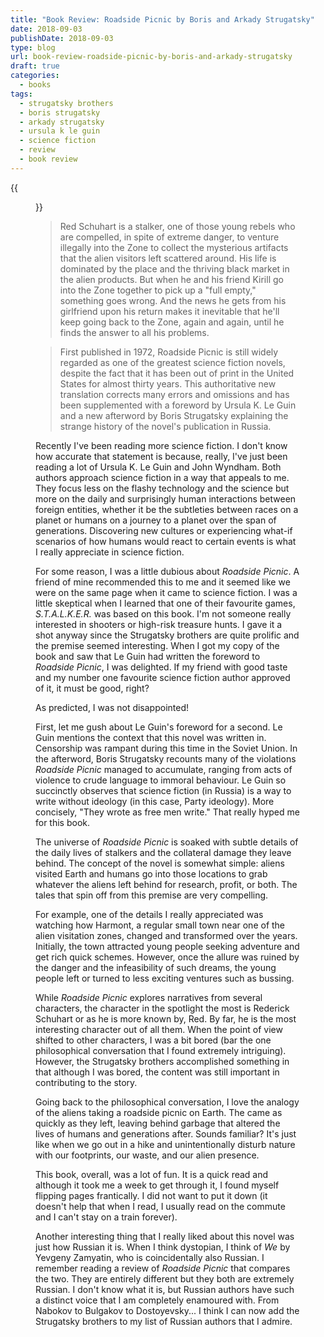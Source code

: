 ```yaml
---
title: "Book Review: Roadside Picnic by Boris and Arkady Strugatsky"
date: 2018-09-03
publishDate: 2018-09-03
type: blog
url: book-review-roadside-picnic-by-boris-and-arkady-strugatsky
draft: true
categories:
  - books
tags:
  - strugatsky brothers
  - boris strugatsky
  - arkady strugatsky
  - ursula k le guin
  - science fiction
  - review
  - book review
---
```


{{<figure src="http://res.cloudinary.com/dvozrk6m8/image/upload/v1535681160/roadside-picnic-arkady-and-boris-strugatsky_rupnl1.png" title="Roadside Picnic by Boris and Arkady Strugatsky">}}

> Red Schuhart is a stalker, one of those young rebels who are compelled, in spite of extreme danger, to venture illegally into the Zone to collect the mysterious artifacts that the alien visitors left scattered around. His life is dominated by the place and the thriving black market in the alien products. But when he and his friend Kirill go into the Zone together to pick up a "full empty," something goes wrong. And the news he gets from his girlfriend upon his return makes it inevitable that he'll keep going back to the Zone, again and again, until he finds the answer to all his problems.

> First published in 1972, Roadside Picnic is still widely regarded as one of the greatest science fiction novels, despite the fact that it has been out of print in the United States for almost thirty years. This authoritative new translation corrects many errors and omissions and has been supplemented with a foreword by Ursula K. Le Guin and a new afterword by Boris Strugatsky explaining the strange history of the novel's publication in Russia.

Recently I've been reading more science fiction. I don't know how accurate that statement is because, really, I've just been reading a lot of Ursula K. Le Guin and John Wyndham. Both authors approach science fiction in a way that appeals to me. They focus less on the flashy technology and the science but more on the daily and surprisingly human interactions between foreign entities, whether it be the subtleties between races on a planet or humans on a journey to a planet over the span of generations. Discovering new cultures or experiencing what-if scenarios of how humans would react to certain events is what I really appreciate in science fiction.

For some reason, I was a little dubious about *Roadside Picnic*. A friend of mine recommended this to me and it seemed like we were on the same page when it came to science fiction. I was a little skeptical when I learned that one of their favourite games, *S.T.A.L.K.E.R.* was based on this book. I'm not someone really interested in shooters or high-risk treasure hunts. I gave it a shot anyway since the Strugatsky brothers are quite prolific and the premise seemed interesting. When I got my copy of the book and saw that Le Guin had written the foreword to *Roadside Picnic*, I was delighted. If my friend with good taste and my number one favourite science fiction author approved of it, it must be good, right?

As predicted, I was not disappointed!

First, let me gush about Le Guin's foreword for a second. Le Guin mentions the context that this novel was written in. Censorship was rampant during this time in the Soviet Union. In the afterword, Boris Strugatsky recounts many of the violations *Roadside Picnic* managed to accumulate, ranging from acts of violence to crude language to immoral behaviour. Le Guin so succinctly observes that science fiction (in Russia) is a way to write without ideology (in this case, Party ideology). More concisely, "They wrote as free men write." That really hyped me for this book.

The universe of *Roadside Picnic* is soaked with subtle details of the daily lives of stalkers and the collateral damage they leave behind. The concept of the novel is somewhat simple: aliens visited Earth and humans go into those locations to grab whatever the aliens left behind for research, profit, or both. The tales that spin off from this premise are very compelling.

For example, one of the details I really appreciated was watching how Harmont, a regular small town near one of the alien visitation zones, changed and transformed over the years. Initially, the town attracted young people seeking adventure and get rich quick schemes. However, once the allure was ruined by the danger and the infeasibility of such dreams, the young people left or turned to less exciting ventures such as bussing.

While *Roadside Picnic* explores narratives from several characters, the character in the spotlight the most is Rederick Schuhart or as he is more known by, Red. By far, he is the most interesting character out of all them. When the point of view shifted to other characters, I was a bit bored (bar the one philosophical conversation that I found extremely intriguing). However, the Strugatsky brothers accomplished something in that although I was bored, the content was still important in contributing to the story.

Going back to the philosophical conversation, I love the analogy of the aliens taking a roadside picnic on Earth. The came as quickly as they left, leaving behind garbage that altered the lives of humans and generations after. Sounds familiar? It's just like when we go out in a hike and unintentionally disturb nature with our footprints, our waste, and our alien presence.

This book, overall, was a lot of fun. It is a quick read and although it took me a week to get through it, I found myself flipping pages frantically. I did not want to put it down (it doesn't help that when I read, I usually read on the commute and I can't stay on a train forever).

Another interesting thing that I really liked about this novel was just how Russian it is. When I think dystopian, I think of *We* by Yevgeny Zamyatin, who is coincidentally also Russian. I remember reading a review of *Roadside Picnic* that compares the two. They are entirely different but they both are extremely Russian. I don't know what it is, but Russian authors have such a distinct voice that I am completely enamoured with. From Nabokov to Bulgakov to Dostoyevsky... I think I can now add the Strugatsky brothers to my list of Russian authors that I admire. 